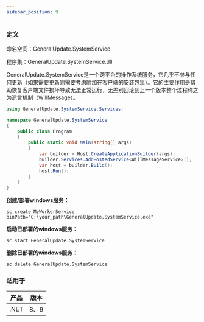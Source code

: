 ```yaml
---
sidebar_position: 9
---
```


### 定义

命名空间：GeneralUpdate.SystemService

程序集：GeneralUpdate.SystemService.dll



GeneralUpdate.SystemService是一个跨平台的操作系统服务，它几乎不参与任何更新（如果需要更新则需要考虑附加在客户端的安装包里）。它的主要作用是帮助恢复客户端文件损坏导致无法正常运行，无差别回滚到上一个版本整个过程称之为遗言机制（WillMessage）。

```c#
using GeneralUpdate.SystemService.Services;

namespace GeneralUpdate.SystemService
{
    public class Program
    {
        public static void Main(string[] args)
        {
            var builder = Host.CreateApplicationBuilder(args);
            builder.Services.AddHostedService<WillMessageService>();
            var host = builder.Build();
            host.Run();
        }
    }
}
```



**创建/部署windows服务：**

```shell
sc create MyWorkerService binPath="C:\your_path\GeneralUpdate.SystemService.exe"
```

**启动已部署的windows服务：**

```shell
sc start GeneralUpdate.SystemService
```

**删除已部署的windows服务：**

```shell
sc delete GeneralUpdate.SystemService
```



### 适用于

| 产品 | 版本 |
| ---- | ---- |
| .NET | 8、9 |